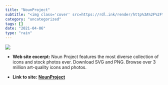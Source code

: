 ```yaml
---
title: "NounProject"
subtitle: "<img class='cover' src=https://rdl.ink/render/http%3A%2F%2Fthenounproject.com>"
category: "uncategorized"
tags: []
date: "2021-04-06"
type: "rain"
---
```

<img class="cover" src=https://rdl.ink/render/http%3A%2F%2Fthenounproject.com>



* **Web site excerpt:** Noun Project features the most diverse collection of icons and stock photos ever. Download SVG and PNG. Browse over 3 million art-quality icons and photos.

* **Link to site:** **[NounProject](http://thenounproject.com)**